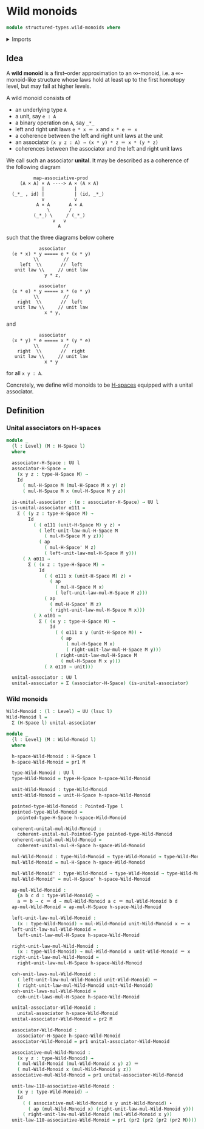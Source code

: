 # Wild monoids

```agda
module structured-types.wild-monoids where
```

<details><summary>Imports</summary>

```agda
open import foundation.action-on-identifications-functions
open import foundation.dependent-pair-types
open import foundation.identity-types
open import foundation.unit-type
open import foundation.universe-levels

open import structured-types.h-spaces
open import structured-types.pointed-types
```

</details>

## Idea

A **wild monoid** is a first–order approximation to an ∞-monoid, i.e. a
∞-monoid-like structure whose laws hold at least up to the first homotopy level,
but may fail at higher levels.

A wild monoid consists of

- an underlying type `A`
- a unit, say `e : A`
- a binary operation on `A`, say `_*_`
- left and right unit laws `e * x ＝ x` and `x * e ＝ x`
- a coherence between the left and right unit laws at the unit
- an associator `(x y z : A) → (x * y) * z ＝ x * (y * z)`
- coherences between the associator and the left and right unit laws

We call such an associator **unital**. It may be described as a coherence of the
following diagram

```text
          map-associative-prod
     (A × A) × A ----> A × (A × A)
             |           |
  (_*_ , id) |           | (id, _*_)
             v           v
           A × A       A × A
               \       /
          (_*_) \     / (_*_)
                 v   v
                   A
```

such that the three diagrams below cohere

```text
            associator
  (e * x) * y ===== e * (x * y)
          \\         //
     left  \\       //  left
   unit law \\     // unit law
              y * z,
```

```text
            associator
  (x * e) * y ===== x * (e * y)
          \\         //
    right  \\       //  left
   unit law \\     // unit law
              x * y,
```

and

```text
            associator
  (x * y) * e ===== x * (y * e)
          \\         //
    right  \\       //  right
   unit law \\     // unit law
              x * y
```

for all `x y : A`.

Concretely, we define wild monoids to be
[H-spaces](structured-types.h-spaces.md) equipped with a unital associator.

## Definition

### Unital associators on H-spaces

```agda
module _
  {l : Level} (M : H-Space l)
  where

  associator-H-Space : UU l
  associator-H-Space =
    (x y z : type-H-Space M) →
    Id
      ( mul-H-Space M (mul-H-Space M x y) z)
      ( mul-H-Space M x (mul-H-Space M y z))

  is-unital-associator : (α : associator-H-Space) → UU l
  is-unital-associator α111 =
    Σ ( (y z : type-H-Space M) →
        Id
          ( ( α111 (unit-H-Space M) y z) ∙
            ( left-unit-law-mul-H-Space M
              ( mul-H-Space M y z)))
            ( ap
              ( mul-H-Space' M z)
              ( left-unit-law-mul-H-Space M y)))
      ( λ α011 →
        Σ ( (x z : type-H-Space M) →
            Id
              ( ( α111 x (unit-H-Space M) z) ∙
                ( ap
                  ( mul-H-Space M x)
                  ( left-unit-law-mul-H-Space M z)))
              ( ap
                ( mul-H-Space' M z)
                ( right-unit-law-mul-H-Space M x)))
          ( λ α101 →
            Σ ( (x y : type-H-Space M) →
                Id
                  ( ( α111 x y (unit-H-Space M)) ∙
                    ( ap
                      ( mul-H-Space M x)
                      ( right-unit-law-mul-H-Space M y)))
                  ( right-unit-law-mul-H-Space M
                    ( mul-H-Space M x y)))
              ( λ α110 → unit)))

  unital-associator : UU l
  unital-associator = Σ (associator-H-Space) (is-unital-associator)
```

### Wild monoids

```agda
Wild-Monoid : (l : Level) → UU (lsuc l)
Wild-Monoid l =
  Σ (H-Space l) unital-associator

module _
  {l : Level} (M : Wild-Monoid l)
  where

  h-space-Wild-Monoid : H-Space l
  h-space-Wild-Monoid = pr1 M

  type-Wild-Monoid : UU l
  type-Wild-Monoid = type-H-Space h-space-Wild-Monoid

  unit-Wild-Monoid : type-Wild-Monoid
  unit-Wild-Monoid = unit-H-Space h-space-Wild-Monoid

  pointed-type-Wild-Monoid : Pointed-Type l
  pointed-type-Wild-Monoid =
    pointed-type-H-Space h-space-Wild-Monoid

  coherent-unital-mul-Wild-Monoid :
    coherent-unital-mul-Pointed-Type pointed-type-Wild-Monoid
  coherent-unital-mul-Wild-Monoid =
    coherent-unital-mul-H-Space h-space-Wild-Monoid

  mul-Wild-Monoid : type-Wild-Monoid → type-Wild-Monoid → type-Wild-Monoid
  mul-Wild-Monoid = mul-H-Space h-space-Wild-Monoid

  mul-Wild-Monoid' : type-Wild-Monoid → type-Wild-Monoid → type-Wild-Monoid
  mul-Wild-Monoid' = mul-H-Space' h-space-Wild-Monoid

  ap-mul-Wild-Monoid :
    {a b c d : type-Wild-Monoid} →
    a ＝ b → c ＝ d → mul-Wild-Monoid a c ＝ mul-Wild-Monoid b d
  ap-mul-Wild-Monoid = ap-mul-H-Space h-space-Wild-Monoid

  left-unit-law-mul-Wild-Monoid :
    (x : type-Wild-Monoid) → mul-Wild-Monoid unit-Wild-Monoid x ＝ x
  left-unit-law-mul-Wild-Monoid =
    left-unit-law-mul-H-Space h-space-Wild-Monoid

  right-unit-law-mul-Wild-Monoid :
    (x : type-Wild-Monoid) → mul-Wild-Monoid x unit-Wild-Monoid ＝ x
  right-unit-law-mul-Wild-Monoid =
    right-unit-law-mul-H-Space h-space-Wild-Monoid

  coh-unit-laws-mul-Wild-Monoid :
    ( left-unit-law-mul-Wild-Monoid unit-Wild-Monoid) ＝
    ( right-unit-law-mul-Wild-Monoid unit-Wild-Monoid)
  coh-unit-laws-mul-Wild-Monoid =
    coh-unit-laws-mul-H-Space h-space-Wild-Monoid

  unital-associator-Wild-Monoid :
    unital-associator h-space-Wild-Monoid
  unital-associator-Wild-Monoid = pr2 M

  associator-Wild-Monoid :
    associator-H-Space h-space-Wild-Monoid
  associator-Wild-Monoid = pr1 unital-associator-Wild-Monoid

  associative-mul-Wild-Monoid :
    (x y z : type-Wild-Monoid) →
    ( mul-Wild-Monoid (mul-Wild-Monoid x y) z) ＝
    ( mul-Wild-Monoid x (mul-Wild-Monoid y z))
  associative-mul-Wild-Monoid = pr1 unital-associator-Wild-Monoid

  unit-law-110-associative-Wild-Monoid :
    (x y : type-Wild-Monoid) →
    Id
      ( ( associative-mul-Wild-Monoid x y unit-Wild-Monoid) ∙
        ( ap (mul-Wild-Monoid x) (right-unit-law-mul-Wild-Monoid y)))
      ( right-unit-law-mul-Wild-Monoid (mul-Wild-Monoid x y))
  unit-law-110-associative-Wild-Monoid = pr1 (pr2 (pr2 (pr2 (pr2 M))))
```
